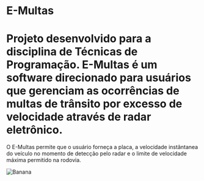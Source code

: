 # E-Multas
# Projeto desenvolvido para a disciplina de Técnicas de Programação. E-Multas é um software direcionado para usuários que gerenciam as ocorrências de multas de trânsito por excesso de velocidade através de radar eletrônico.

O E-Multas permite que o usuário forneça a placa, a velocidade instântanea do veículo no momento de detecção pelo radar e o limite de velocidade máxima permitido na rodovia.

![Banana](http://cdn.osxdaily.com/wp-content/uploads/2013/07/dancing-banana.gif)
